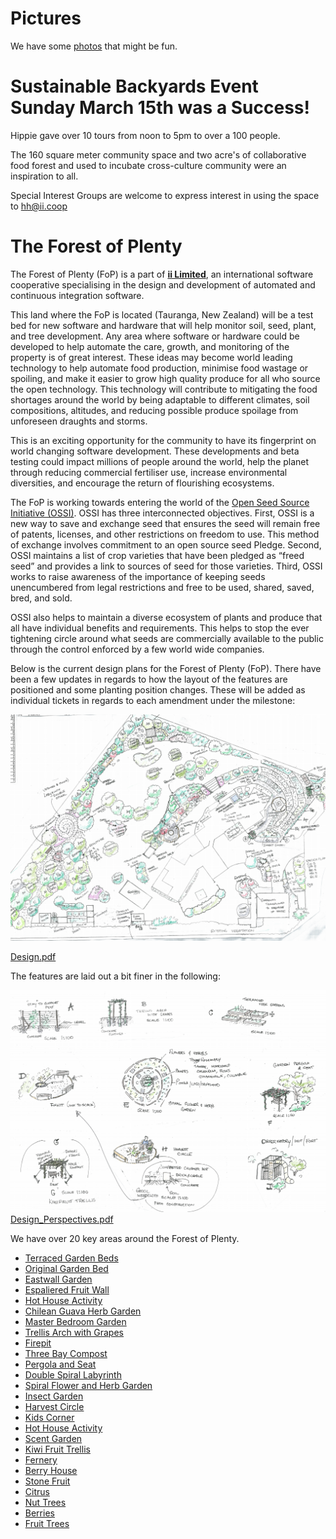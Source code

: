 # Pictures

We have some [photos](https://photos.google.com/share/AF1QipOpaR1mzpQ6HpuQkcDh8yNYEES0yNpRmGUW8GfocVbFRnuQjZVGR6SnBGopP7ROgw?key=UzktaGh3dEtuSzZqY2Q5NDAzTE5EVFJub3I4RzRR) that might be fun.


# Sustainable Backyards Event Sunday March 15th was a Success!

Hippie gave over 10 tours from noon to 5pm to over a 100 people.

The 160 square meter community space and two acre's of collaborative food forest and used to incubate cross-culture community were an inspiration to all.

Special Interest Groups are welcome to express interest in using the space to hh@ii.coop

# The Forest of Plenty

The Forest of Plenty (FoP) is a part of **[ii Limited](https://ii.coop/)**, an international software cooperative specialising in the design and development of automated and continuous integration software. 

This land where the FoP is located (Tauranga, New Zealand) will be a test bed for new software and hardware that will help monitor soil, seed, plant, and tree development. Any area where software or hardware could be developed to help automate the care, growth, and monitoring of the property is of great interest. These ideas may become world leading technology to help automate food production, minimise food wastage or spoiling, and make it easier to grow high quality produce for all who source the open technology. This technology will contribute to mitigating the food shortages around the world by being adaptable to different climates, soil compositions, altitudes, and reducing possible produce spoilage from unforeseen draughts and storms. 

This is an exciting opportunity for the community to have its fingerprint on world changing software development. These developments and beta testing could impact millions of people around the world, help the planet through reducing commercial fertiliser use, increase environmental diversities, and encourage the return of flourishing ecosystems.

The FoP is working towards entering the world of the [Open Seed Source Initiative (OSSI)](https://osseeds.org/). OSSI has three interconnected objectives. First, OSSI is a new way to save and exchange seed that ensures the seed will remain free of patents, licenses, and other restrictions on freedom to use. This method of exchange involves commitment to an open source seed Pledge. Second, OSSI maintains a list of crop varieties that have been pledged as “freed seed” and provides a link to sources of seed for those varieties. Third, OSSI works to raise awareness of the importance of keeping seeds unencumbered from legal restrictions and free to be used, shared, saved, bred, and sold.

OSSI also helps to maintain a diverse ecosystem of plants and produce that all have individual benefits and requirements. This helps to stop the ever tightening circle around what seeds are commercially available to the public through the control enforced by a few world wide companies.    


Below is the current design plans for the Forest of Plenty (FoP). There have been a few updates in regards to how the layout of the features are positioned and some planting position changes. These will be added as individual tickets in regards to each amendment under the milestone:



![design](uploads/0163227f912b7199fcee5e27090bfad6/image.png)

[Design.pdf](uploads/86ee94baacb722c4579d304c984161a7/Shalom___Chris_s_Design.pdf)

The features are laid out a bit finer in the following:

![perspectives](uploads/9211ff2b26ebfc29f81b2dc9ce5d502a/image.png)
[Design_Perspectives.pdf](uploads/6dcb2180ed312ce0b4ae5e195e7cfe03/Shalom___Chris_s_Design_Perspectives.pdf)


We have over 20 key areas around the Forest of Plenty.

- [Terraced Garden Beds](Terraced-Garden-Beds)
- [Original Garden Bed](Original-Garden-Bed)
- [Eastwall Garden](Eastwall-Garden-Bed)
- [Espaliered Fruit Wall](Espaliered-Fruit-Wall)
- [Hot House Activity](Hot-House-Activity)
- [Chilean Guava Herb Garden](Chilean-Guava-Herb-Garden)
- [Master Bedroom Garden](Master-Bedroom-Garden)
- [Trellis Arch with Grapes](Trellis-Arch-with-Grapes)
- [Firepit](Firepit)
- [Three Bay Compost](Three-Bay-Compost)
- [Pergola and Seat](Pergola-and-Seat)
- [Double Spiral Labyrinth](Double-Spiral-Labyrinth)
- [Spiral Flower and Herb Garden](Spiral-Flower-and-Herb-Garden)
- [Insect Garden](Insect-Garden)
- [Harvest Circle](Harvest-Circle)
- [Kids Corner](Kids-Corner)
- [Hot House Activity](Hot-House-Activity)
- [Scent Garden](Scent-Garden)
- [Kiwi Fruit Trellis](Kiwi-Fruit-Trellis)
- [Fernery](Fernery)
- [Berry House](Berry-House)
- [Stone Fruit](Stone-Fruit)
- [Citrus](Citrus)
- [Nut Trees](Nut-Trees)
- [Berries](Berries)
- [Fruit Trees](Fruit-Trees)
